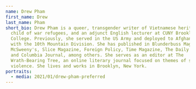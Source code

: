 ```yaml
---
name: Drew Pham
first_name: Drew
last_name: Pham
short_bio: Drew Pham is a queer, transgender writer of Vietnamese heritage, a
  child of war refugees, and an adjunct English lecturer at CUNY Brooklyn
  College. Previously, she served in the US Army and deployed to Afghanistan
  with the 10th Mountain Division. She has published in Blunderbuss Magazine,
  McSweeny's, Slice Magazine, Foreign Policy, Time Magazine, The Daily Beast,
  and Columbia Journal, among others. She serves as an editor at The
  Wrath-Bearing Tree, an online literary journal focused on themes of societal
  violence. She lives and works in Brooklyn, New York.
portraits:
  - media: 2021/01/drew-pham-preferred
---
```

